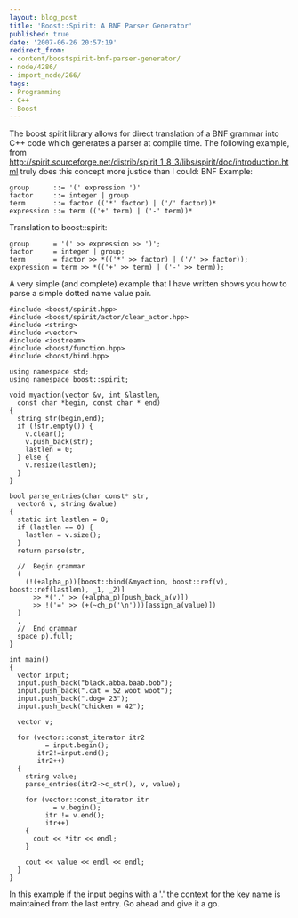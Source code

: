 ```yaml
---
layout: blog_post
title: 'Boost::Spirit: A BNF Parser Generator'
published: true
date: '2007-06-26 20:57:19'
redirect_from:
- content/boostspirit-bnf-parser-generator/
- node/4286/
- import_node/266/
tags:
- Programming
- C++
- Boost
---
```


The boost spirit library allows for direct translation of a BNF grammar into C++ code which generates a parser at compile time. The following example, from http://spirit.sourceforge.net/distrib/spirit_1_8_3/libs/spirit/doc/introduction.html truly does this concept more justice than I could: BNF Example:

    group      ::= '(' expression ')'
    factor     ::= integer | group
    term       ::= factor (('*' factor) | ('/' factor))*
    expression ::= term (('+' term) | ('-' term))*

Translation to boost::spirit:

    group      = '(' >> expression >> ')';
    factor     = integer | group;
    term       = factor >> *(('*' >> factor) | ('/' >> factor));
    expression = term >> *(('+' >> term) | ('-' >> term));

A very simple (and complete) example that I have written shows you how to parse a simple dotted name value pair.

    #include <boost/spirit.hpp>
    #include <boost/spirit/actor/clear_actor.hpp>
    #include <string>
    #include <vector>
    #include <iostream>
    #include <boost/function.hpp>
    #include <boost/bind.hpp>

    using namespace std;
    using namespace boost::spirit;

    void myaction(vector &v, int &lastlen, 
      const char *begin, const char * end)
    {
      string str(begin,end);
      if (!str.empty()) {
        v.clear();
        v.push_back(str);
        lastlen = 0;
      } else {
        v.resize(lastlen);
      }
    }

    bool parse_entries(char const* str, 
      vector& v, string &value)
    {
      static int lastlen = 0;
      if (lastlen == 0) {
        lastlen = v.size();
      }
      return parse(str,

      //  Begin grammar
      (
        (!(+alpha_p))[boost::bind(&myaction, boost::ref(v), boost::ref(lastlen), _1, _2)] 
          >> *('.' >> (+alpha_p)[push_back_a(v)]) 
          >> !('=' >> (+(~ch_p('\n')))[assign_a(value)])
      )
      ,
      //  End grammar
      space_p).full;
    }

    int main()
    {
      vector input;
      input.push_back("black.abba.baab.bob");
      input.push_back(".cat = 52 woot woot");
      input.push_back(".dog= 23");
      input.push_back("chicken = 42");

      vector v;

      for (vector::const_iterator itr2 
             = input.begin();
           itr2!=input.end();
           itr2++) 
      {
        string value;
        parse_entries(itr2->c_str(), v, value);

        for (vector::const_iterator itr 
               = v.begin();
             itr != v.end();
             itr++)
        {
          cout << *itr << endl;
        }

        cout << value << endl << endl;
      }
    }

In this example if the input begins with a '.' the context for the key name is maintained from the last entry. Go ahead and give it a go.
